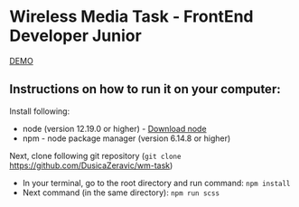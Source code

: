# Wireless Media Task - FrontEnd Developer Junior

[DEMO](https://dusicazeravic.github.io/wm-task/)

## Instructions on how to run it on your computer:

Install following:

- node (version 12.19.0 or higher) - [Download node](https://nodejs.org/en/)
- npm - node package manager (version 6.14.8 or higher)

Next, clone following git repository (`git clone ` https://github.com/DusicaZeravic/wm-task)
* In your terminal, go to the root directory and run command: `npm install`
* Next command (in the same directory): `npm run scss`

